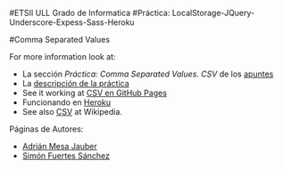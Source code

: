 #ETSII ULL Grado de Informatica 
#Práctica: LocalStorage-JQuery-Underscore-Expess-Sass-Heroku

#Comma Separated Values

For more information look at:

* La sección *Práctica: Comma Separated Values. CSV* de los [apuntes](http://crguezl.github.io/pl-html/node11.html)
* La [descripción de la práctica](https://campusvirtual.ull.es/1516/mod/page/view.php?id=187374)
* See it working at [CSV en GitHub Pages](http://ull-esit-gradoii-pl.github.io/localstorage-jquery-underscore-express-sass-heroku-simon-adrian/)
* Funcionando en [Heroku](https://csv-adrian-simon.herokuapp.com/)
* See also [CSV](http://en.wikipedia.org/wiki/Comma-separated_values) at Wikipedia.
 
Páginas de Autores:

* [Adrián Mesa Jauber](alu0100614220.github.io)
* [Simón Fuertes Sánchez](alu0100625066.github.io)
